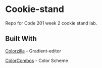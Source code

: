 # Cookie-stand
Repo for Code 201 week 2 cookie stand lab.


## Built With
[Colorzilla](http://www.colorzilla.com/gradient-editor/) - Gradient-editor

[ColorCombos](http://www.colorcombos.com/color-schemes/148/ColorCombo148.html) - Color Scheme

